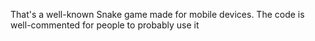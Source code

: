 That's a well-known Snake game made for mobile devices.
The code is well-commented for people to probably use it
